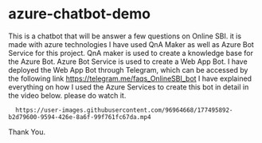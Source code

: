 # azure-chatbot-demo
This is a chatbot that will be answer a few questions on Online SBI. it is made with azure technologies
I have used QnA Maker as well as Azure Bot Service for this project.
  QnA maker is used to create a knowledge base for the Azure Bot.
  Azure Bot Service is used to create a Web App Bot.
  I have deployed the Web App Bot through Telegram, which can be accessed by the following link https://telegram.me/faqs_OnlineSBI_bot
I have explained everything on how I used the Azure Services to create this bot in detail in the video below. please do watch it.

      https://user-images.githubusercontent.com/96964668/177495892-b2d79600-9594-426e-8a6f-99f761fc67da.mp4
Thank You.

